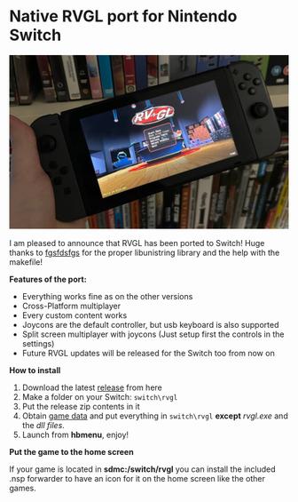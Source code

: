 # Native RVGL port for Nintendo Switch

![RVGL for the Switch](rvgl_switch.jpg)

I am pleased to announce that RVGL has been ported to Switch! Huge thanks to [fgsfdsfgs](https://github.com/fgsfdsfgs) for the proper libunistring library and the help with the makefile!

**Features of the port:**
- Everything works fine as on the other versions
- Cross-Platform multiplayer
- Every custom content works
- Joycons are the default controller, but usb keyboard is also supported
- Split screen multiplayer with joycons (Just setup first the controls in the settings)
- Future RVGL updates will be released for the Switch too from now on

**How to install**
1. Download the latest [release](https://github.com/BirdSentinel/rvgl-for-switch/releases) from here
2. Make a folder on your Switch: `switch\rvgl`
3. Put the release zip contents in it
4. Obtain [game data](https://distribute.re-volt.io/releases/rvgl_full_win64_original.zip) and put everything in `switch\rvgl` **except** _rvgl.exe_ and the _dll files_.
5. Launch from **hbmenu**, enjoy!

**Put the game to the home screen**

If your game is located in **sdmc:/switch/rvgl** you can install the included .nsp forwarder to have an icon for it on the home screen like the other games.